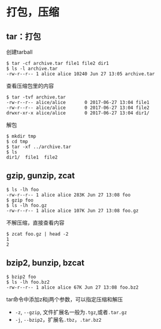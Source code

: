 # 打包，压缩

## tar：打包

创建tarball

    $ tar -cf archive.tar file1 file2 dir1
    $ ls -l archive.tar
    -rw-r--r-- 1 alice alice 10240 Jun 27 13:05 archive.tar

查看压缩包里的内容

    $ tar -tvf archive.tar
    -rw-r--r-- alice/alice       0 2017-06-27 13:04 file1
    -rw-r--r-- alice/alice       0 2017-06-27 13:04 file2
    drwxr-xr-x alice/alice       0 2017-06-27 13:04 dir1/

解包

    $ mkdir tmp
    $ cd tmp
    $ tar -xf ../archive.tar
    $ ls
    dir1/  file1  file2

## gzip, gunzip, zcat

    $ ls -lh foo
    -rw-r--r-- 1 alice alice 283K Jun 27 13:08 foo
    $ gzip foo
    $ ls -lh foo.gz
    -rw-r--r-- 1 alice alice 107K Jun 27 13:08 foo.gz

不解压缩，直接查看内容

    $ zcat foo.gz | head -2
    1
    2

## bzip2, bunzip, bzcat

    $ bzip2 foo
    $ ls -lh foo.bz2
    -rw-r--r-- 1 alice alice 67K Jun 27 13:08 foo.bz2

tar命令中添加z和j两个参数，可以指定压缩和解压

- `-z`, `--gzip`, 文件扩展名一般为`.tgz`,或者`.tar.gz`
- `-j`, `--bzip2`，扩展名`.tbz`，`.tar.bz2`
